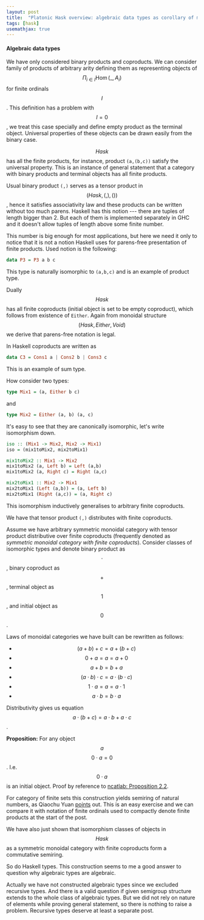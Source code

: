 ```yaml
---
layout: post
title:  "Platonic Hask overview: algebraic data types as corollary of monoidal structure"
tags: [hask]
usemathjax: true
---
```


#### Algebraic data types

We have only considered binary products and coproducts. We can consider family of products of arbitrary arity defining them as representing objects of $$\Pi_{i \in I}\operatorname{Hom}(\_,A_i)$$ for finite ordinals $$I$$. This definition has a problem with $$I = 0$$, we treat this case specially and define empty product as the terminal object. Universal properties of these objects can be drawn easily from the binary case.

$$Hask$$ has all the finite products, for instance, product `(a,(b,c))` satisfy the universal property. This is an instance of general statement that a category with binary products and terminal objects has all finite products.

Usual binary product `(,)` serves as a tensor product in $$(Hask, (,), ())$$, hence it satisfies associativity law and these products can be written without too much parens. Haskell has this notion --- there are tuples of length bigger than 2. But each of them is implemented separately in GHC and it doesn't allow tuples of length above some finite number.

This number is big enough for most applications, but here we need it only to notice that it is not a notion Haskell uses for parens-free presentation of finite products. Used notion is the following:
```haskell
data P3 = P3 a b c
```
This type is naturally isomorphic to `(a,b,c)` and is an example of product type.

Dually $$Hask$$ has all finite coproducts (initial object is set to be empty coproduct), which follows from existence of `Either`. Again from monoidal structure $$(Hask, Either, Void)$$ we derive that parens-free notation is legal.

In Haskell coproducts are written as
```haskell
data C3 = Cons1 a | Cons2 b | Cons3 c
```
This is an example of sum type.

How consider two types:
```haskell
type Mix1 = (a, Either b c)
```
and
```haskell
type Mix2 = Either (a, b) (a, c)
```
It's easy to see that they are canonically isomorphic, let's write isomorphism down.
```haskell
iso :: (Mix1 -> Mix2, Mix2 -> Mix1)
iso = (mix1toMix2, mix2toMix1)

mix1toMix2 :: Mix1 -> Mix2
mix1toMix2 (a, Left b) = Left (a,b)
mix1toMix2 (a, Right c) = Right (a,c)

mix2toMix1 :: Mix2 -> Mix1
mix2toMix1 (Left (a,b)) = (a, Left b)
mix2toMix1 (Right (a,c)) = (a, Right c)
```
This isomorphism inductively generalises to arbitrary finite coproducts.

We have that tensor product `(,)` distributes with finite coproducts.

Assume we have arbitrary symmetric monoidal category with tensor product distributive over finite coproducts (frequently denoted as _symmetric monoidal category with finite coproducts_).
Consider classes of isomorphic types and denote binary product as $$\cdot$$, binary coproduct as $$+$$, terminal object as $$1$$, and initial object as $$0$$.

Laws of monoidal categories we have built can be rewritten as follows:
- $$(a+b)+c=a+(b+c)$$
- $$0 + a = a = a + 0$$
- $$a + b = b + a$$
- $$(a \cdot b) \cdot c = a \cdot (b \cdot c)$$
- $$1 \cdot a = a = a \cdot 1$$
- $$a \cdot b = b \cdot a$$

Distributivity gives us equation $$a \cdot (b + c) = a \cdot b + a \cdot c$$.

**Proposition:** For any object $$a$$ $$0 \cdot a = 0$$. I.e. $$0 \cdot a$$ is an initial object.
Proof by reference to [ncatlab: Proposition 2.2](https://ncatlab.org/nlab/show/distributive+category).

For category of finite sets this construction yields semiring of natural numbers, as Qiaochu Yuan [points](https://math.stackexchange.com/questions/2582771/relationship-between-algebraic-data-types-and-the-set-of-real-numbers#comment5333054_2582817) out. This is an easy exercise and we can compare it with notation of finite ordinals used to compactly denote finite products at the start of the post.

We have also just shown that isomorphism classes of objects in $$Hask$$ as a symmetric monoidal category with finite coproducts form a commutative semiring.

So do Haskell types. This construction seems to me a good answer to question why algebraic types are algebraic.

Actually we have not constructed algebraic types since we excluded recursive types. And there is a valid question if given semigroup structure extends to the whole class of algebraic types. But we did not rely on nature of elements while proving general statement, so there is nothing to raise a problem. Recursive types deserve at least a separate post.
